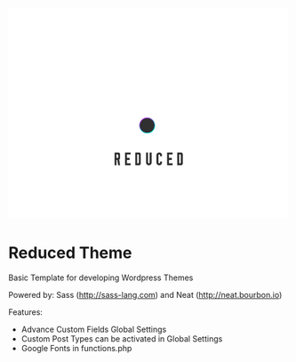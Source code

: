 # ![screenshot](reduced_theme/screenshot.jpg)

# Reduced Theme

Basic Template for developing Wordpress Themes

Powered by: Sass (<http://sass-lang.com>) and Neat (http://neat.bourbon.io)

Features:

* Advance Custom Fields Global Settings
* Custom Post Types can be activated in Global Settings
* Google Fonts in functions.php

